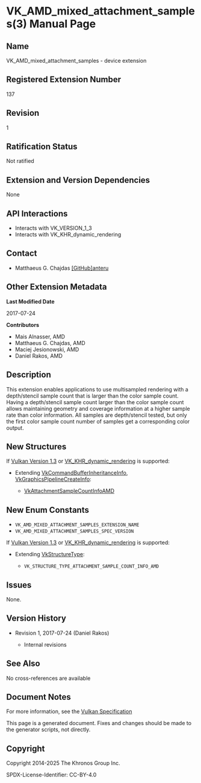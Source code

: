 # VK\_AMD\_mixed\_attachment\_samples(3) Manual Page

## Name

VK\_AMD\_mixed\_attachment\_samples - device extension



## [](#_registered_extension_number)Registered Extension Number

137

## [](#_revision)Revision

1

## [](#_ratification_status)Ratification Status

Not ratified

## [](#_extension_and_version_dependencies)Extension and Version Dependencies

None

## [](#_api_interactions)API Interactions

- Interacts with VK\_VERSION\_1\_3
- Interacts with VK\_KHR\_dynamic\_rendering

## [](#_contact)Contact

- Matthaeus G. Chajdas [\[GitHub\]anteru](https://github.com/KhronosGroup/Vulkan-Docs/issues/new?body=%5BVK_AMD_mixed_attachment_samples%5D%20%40anteru%0A%2AHere%20describe%20the%20issue%20or%20question%20you%20have%20about%20the%20VK_AMD_mixed_attachment_samples%20extension%2A)

## [](#_other_extension_metadata)Other Extension Metadata

**Last Modified Date**

2017-07-24

**Contributors**

- Mais Alnasser, AMD
- Matthaeus G. Chajdas, AMD
- Maciej Jesionowski, AMD
- Daniel Rakos, AMD

## [](#_description)Description

This extension enables applications to use multisampled rendering with a depth/stencil sample count that is larger than the color sample count. Having a depth/stencil sample count larger than the color sample count allows maintaining geometry and coverage information at a higher sample rate than color information. All samples are depth/stencil tested, but only the first color sample count number of samples get a corresponding color output.

## [](#_new_structures)New Structures

If [Vulkan Version 1.3](#versions-1.3) or [VK\_KHR\_dynamic\_rendering](https://registry.khronos.org/vulkan/specs/latest/man/html/VK_KHR_dynamic_rendering.html) is supported:

- Extending [VkCommandBufferInheritanceInfo](https://registry.khronos.org/vulkan/specs/latest/man/html/VkCommandBufferInheritanceInfo.html), [VkGraphicsPipelineCreateInfo](https://registry.khronos.org/vulkan/specs/latest/man/html/VkGraphicsPipelineCreateInfo.html):
  
  - [VkAttachmentSampleCountInfoAMD](https://registry.khronos.org/vulkan/specs/latest/man/html/VkAttachmentSampleCountInfoAMD.html)

## [](#_new_enum_constants)New Enum Constants

- `VK_AMD_MIXED_ATTACHMENT_SAMPLES_EXTENSION_NAME`
- `VK_AMD_MIXED_ATTACHMENT_SAMPLES_SPEC_VERSION`

If [Vulkan Version 1.3](#versions-1.3) or [VK\_KHR\_dynamic\_rendering](https://registry.khronos.org/vulkan/specs/latest/man/html/VK_KHR_dynamic_rendering.html) is supported:

- Extending [VkStructureType](https://registry.khronos.org/vulkan/specs/latest/man/html/VkStructureType.html):
  
  - `VK_STRUCTURE_TYPE_ATTACHMENT_SAMPLE_COUNT_INFO_AMD`

## [](#_issues)Issues

None.

## [](#_version_history)Version History

- Revision 1, 2017-07-24 (Daniel Rakos)
  
  - Internal revisions

## [](#_see_also)See Also

No cross-references are available

## [](#_document_notes)Document Notes

For more information, see the [Vulkan Specification](https://registry.khronos.org/vulkan/specs/latest/html/vkspec.html#VK_AMD_mixed_attachment_samples)

This page is a generated document. Fixes and changes should be made to the generator scripts, not directly.

## [](#_copyright)Copyright

Copyright 2014-2025 The Khronos Group Inc.

SPDX-License-Identifier: CC-BY-4.0